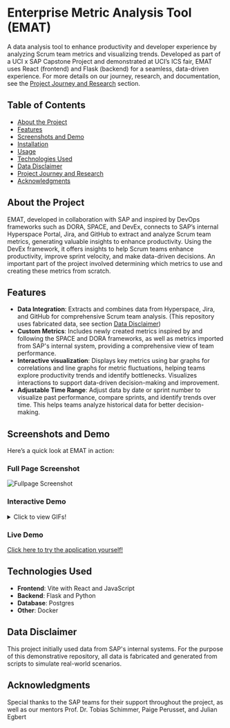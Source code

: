 # Enterprise Metric Analysis Tool (EMAT)

A data analysis tool to enhance productivity and developer experience by analyzing Scrum team metrics and visualizing trends. Developed as part of a UCI x SAP Capstone Project and demonstrated at UCI’s ICS fair, EMAT uses React (frontend) and Flask (backend) for a seamless, data-driven experience. For more details on our journey, research, and documentation, see the [Project Journey and Research](#project-journey-and-research) section.

## Table of Contents

- [About the Project](#about-the-project)
- [Features](#features)
- [Screenshots and Demo](#screenshots-and-demo)
- [Installation](#installation)
- [Usage](#usage)
- [Technologies Used](#technologies-used)
- [Data Disclaimer](#data-disclaimer)
- [Project Journey and Research](#project-journey-and-research)
- [Acknowledgments](#acknowledgments)

## About the Project

EMAT, developed in collaboration with SAP and inspired by DevOps frameworks such as DORA, SPACE, and DevEx, connects to SAP’s internal Hyperspace Portal, Jira, and GitHub to extract and analyze Scrum team metrics, generating valuable insights to enhance productivity. Using the DevEx framework, it offers insights to help Scrum teams enhance productivity, improve sprint velocity, and make data-driven decisions. An important part of the project involved determining which metrics to use and creating these metrics from scratch.

## Features

- **Data Integration**: Extracts and combines data from Hyperspace, Jira, and GitHub for comprehensive Scrum team analysis. (This repository uses fabricated data, see section [Data Disclaimer](#data-disclaimer))
- **Custom Metrics**: Includes newly created metrics inspired by and following the SPACE and DORA frameworks, as well as metrics imported from SAP's internal system, providing a comprehensive view of team performance.
- **Interactive visualization**: Displays key metrics using bar graphs for correlations and line graphs for metric fluctuations, helping teams explore productivity trends and identify bottlenecks. Visualizes interactions to support data-driven decision-making and improvement.
- **Adjustable Time Range**: Adjust data by date or sprint number to visualize past performance, compare sprints, and identify trends over time. This helps teams analyze historical data for better decision-making.

## Screenshots and Demo

Here’s a quick look at EMAT in action:

### Full Page Screenshot

![Fullpage Screenshot](https://github.com/user-attachments/assets/71df56a5-4580-4767-be3a-c55a682cf5d8)

### Interactive Demo

<details>
<summary>Click to view GIFs!</summary>

### Adjust Sprint Range (with sprint number or date)

![Recording2024-11-21233522-ezgif com-video-to-gif-converter](https://github.com/user-attachments/assets/110e36a2-4a5b-4b5e-870a-8d24ddfcf90c)

### Correlations Bar Graph

![Recording2024-11-21233625-ezgif com-video-to-gif-converter](https://github.com/user-attachments/assets/ce23284f-17b6-47b7-b8f8-a9981edb404f)

### Data Points Line Graph

![Recording2024-11-21233732-ezgif com-video-to-gif-converter](https://github.com/user-attachments/assets/63438c05-fbfe-4175-b681-e28bb2bdaa67)

</details>

### Live Demo

[Click here to try the application yourself!](https://enterprise-metric-analysis-tool.onrender.com/)

## Technologies Used

- **Frontend**: Vite with React and JavaScript
- **Backend**: Flask and Python
- **Database**: Postgres
- **Other**: Docker

## Data Disclaimer

This project initially used data from SAP's internal systems. For the purpose of this demonstrative repository, all data is fabricated and generated from scripts to simulate real-world scenarios.

## Acknowledgments

Special thanks to the SAP teams for their support throughout the project, as well as our mentors Prof. Dr. Tobias Schimmer, Paige Perusset, and Julian Egbert
